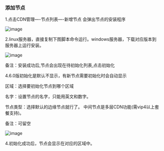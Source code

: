 ### 添加节点

1.点击CDN管理—-节点列表—-新增节点 会弹出节点的安装程序

![image](https://user-images.githubusercontent.com/90588289/133737857-0544afa4-b74d-485f-9e34-19c55b326b9b.png)

2.linux服务器，直接复制下图脚本命令运行。windows服务器，下载对应版本到服务器上运行安装。

![image](https://user-images.githubusercontent.com/90588289/133737876-f798feb6-3a0c-4e78-83b8-3855e565fe60.png)

备注：安装成功后,节点会出现在待初始化列表,点击初始化

4.6.0版初始化是默认不显示，有新节点需要初始化时会自动显示

区域：选择要初始化节点到哪个区域

名字：设置节点的名字，只能用英文和数字。

节点类型：选择默认的边缘节点就行了。 中间节点是多层CDN功能(需vip4以上套餐支持)。

备注：可留空

![image](https://user-images.githubusercontent.com/90588289/133737892-0633d93c-4e55-498a-a499-240dfa6cb912.png)

4.初始化成功后，节点会显示在对应的区域中。
